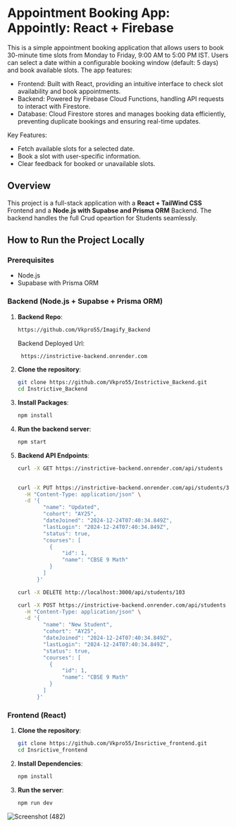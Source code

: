 # Appointment Booking App: Appointly: React + Firebase
This is a simple appointment booking application that allows users to book 30-minute time slots from Monday to Friday, 9:00 AM to 5:00 PM IST. Users can select a date within a configurable booking window (default: 5 days) and book available slots. The app features:

- Frontend: Built with React, providing an intuitive interface to check slot availability and book appointments.
- Backend: Powered by Firebase Cloud Functions, handling API requests to interact with Firestore.
- Database: Cloud Firestore stores and manages booking data efficiently, preventing duplicate bookings and ensuring real-time updates.

Key Features:
- Fetch available slots for a selected date.
- Book a slot with user-specific information.
- Clear feedback for booked or unavailable slots.

## Overview
This project is a full-stack application with a **React + TailWind CSS** Frontend and a **Node.js with Supabse and Prisma ORM** Backend. The backend handles the full Crud opeartion for Students seamlessly.


## How to Run the Project Locally

### Prerequisites
- Node.js 
- Supabase with Prisma ORM

### Backend (Node.js + Supabse + Prisma ORM)

1. **Backend Repo**:
   ```bash
   https://github.com/Vkpro55/Imagify_Backend
   ```
   Backend Deployed Url: 
   ```bash
    https://instrictive-backend.onrender.com
   ```

2. **Clone the repository**:
   ```bash
   git clone https://github.com/Vkpro55/Instrictive_Backend.git
   cd Instrictive_Backend
   ```
3. **Install Packages**:
   ```bash
   npm install
   ```
3. **Run the backend server**:
   ```bash
   npm start
   ```
4. **Backend API Endpoints**:
   ```bash
   curl -X GET https://instrictive-backend.onrender.com/api/students
    
   ```
   ```bash
   curl -X PUT https://instrictive-backend.onrender.com/api/students/3 \
     -H "Content-Type: application/json" \
     -d '{
           "name": "Updated",
           "cohort": "AY25",
           "dateJoined": "2024-12-24T07:40:34.849Z",
           "lastLogin": "2024-12-24T07:40:34.849Z",
           "status": true,
           "courses": [
             {
                 "id": 1,
                 "name": "CBSE 9 Math"
             }
           ]
         }'

   ```

   ```bash
   curl -X DELETE http://localhost:3000/api/students/103

   ```
   ```bash
   curl -X POST https://instrictive-backend.onrender.com/api/students \
     -H "Content-Type: application/json" \
     -d '{
           "name": "New Student",
           "cohort": "AY25",
           "dateJoined": "2024-12-24T07:40:34.849Z",
           "lastLogin": "2024-12-24T07:40:34.849Z",
           "status": true,
           "courses": [
             {
                 "id": 1,
                 "name": "CBSE 9 Math"
             }
           ]
         }'


   ```

### Frontend (React)
1. **Clone the repository**:
   ```bash
   git clone https://github.com/Vkpro55/Insrictive_frontend.git
   cd Insrictive_frontend
   ```

2. **Install Dependencies**:
   ```bash
   npm install
   ```

3. **Run the server**:
   ```bash
   npm run dev
   ```

![Screenshot (482)](https://github.com/user-attachments/assets/bc6806ae-4d85-4a28-91c4-071a9eec0e95)


   
